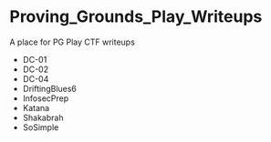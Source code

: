 # Proving_Grounds_Play_Writeups

A place for PG Play CTF writeups

- DC-01
- DC-02
- DC-04
- DriftingBlues6
- InfosecPrep
- Katana
- Shakabrah
- SoSimple
